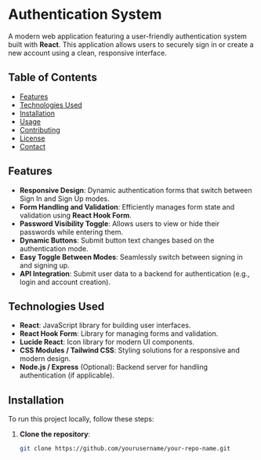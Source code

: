 # Authentication System

A modern web application featuring a user-friendly authentication system built with **React**. This application allows users to securely sign in or create a new account using a clean, responsive interface.

## Table of Contents

- [Features](#features)
- [Technologies Used](#technologies-used)
- [Installation](#installation)
- [Usage](#usage)
- [Contributing](#contributing)
- [License](#license)
- [Contact](#contact)

## Features

- **Responsive Design**: Dynamic authentication forms that switch between Sign In and Sign Up modes.
- **Form Handling and Validation**: Efficiently manages form state and validation using **React Hook Form**.
- **Password Visibility Toggle**: Allows users to view or hide their passwords while entering them.
- **Dynamic Buttons**: Submit button text changes based on the authentication mode.
- **Easy Toggle Between Modes**: Seamlessly switch between signing in and signing up.
- **API Integration**: Submit user data to a backend for authentication (e.g., login and account creation).

## Technologies Used

- **React**: JavaScript library for building user interfaces.
- **React Hook Form**: Library for managing forms and validation.
- **Lucide React**: Icon library for modern UI components.
- **CSS Modules / Tailwind CSS**: Styling solutions for a responsive and modern design.
- **Node.js / Express** (Optional): Backend server for handling authentication (if applicable).

## Installation

To run this project locally, follow these steps:

1. **Clone the repository**:

   ```bash
   git clone https://github.com/yourusername/your-repo-name.git
